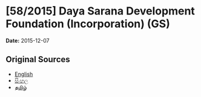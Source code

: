 # [58/2015] Daya Sarana Development Foundation (Incorporation) (GS)

**Date:** 2015-12-07

## Original Sources

- [English](https://documents.gov.lk/view/bills/2015/12/58-2015_E.pdf)
- [සිංහල](https://documents.gov.lk/view/bills/2015/12/58-2015_S.pdf)
- [தமிழ்](https://documents.gov.lk/view/bills/2015/12/58-2015_T.pdf)
